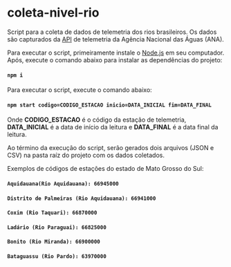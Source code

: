 # coleta-nivel-rio

Script para a coleta de dados de telemetria dos rios brasileiros. Os dados são capturados da [API](http://telemetriaws1.ana.gov.br/ServiceANA.asmx) de telemetria da Agência Nacional das Águas (ANA).

Para executar o script, primeiramente instale o [Node.js](https://nodejs.org/en/) em seu computador. Após, execute o comando abaixo para instalar as dependências do projeto:

#### `npm i`

Para executar o script, execute o comando abaixo:

#### `npm start codigo=CODIGO_ESTACAO inicio=DATA_INICIAL fim=DATA_FINAL`

Onde **CODIGO_ESTACAO** é o código da estação de telemetria, **DATA_INICIAL** é a data de início da leitura e **DATA_FINAL** é a data final da leitura.

Ao término da execução do script, serão gerados dois arquivos (JSON e CSV) na pasta raíz do projeto com os dados coletados.

Exemplos de códigos de estações do estado de Mato Grosso do Sul:

#### `Aquidauana(Rio Aquidauana): 66945000`
#### `Distrito de Palmeiras (Rio Aquidauana): 66941000`
#### `Coxim (Rio Taquari): 66870000`
#### `Ladário (Rio Paraguai): 66825000`
#### `Bonito (Rio Miranda): 66900000`
#### `Bataguassu (Rio Pardo): 63970000`  
